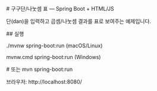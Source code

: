 \# 구구단/나눗셈 표 — Spring Boot + HTML/JS



단(dan)을 입력하고 곱셈/나눗셈 결과를 표로 보여주는 예제입니다.



\## 실행

./mvnw spring-boot:run   (macOS/Linux)

mvnw.cmd spring-boot:run (Windows)

\# 또는 mvn spring-boot:run



브라우저: http://localhost:8080/



